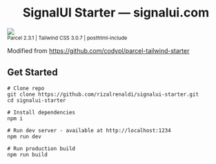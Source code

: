 <h1 align="center">SignalUI Starter &mdash; signalui.com</h1>
<div>
<img src="https://api.netlify.com/api/v1/badges/4a93fc71-2d67-42c8-88a5-31d6b245f06c/deploy-status" />
</div>
<small>Parcel 2.3.1 | Tailwind CSS 3.0.7 | posthtml-include</small>
<p>
  Modified from
  <a href="https://github.com/codypl/parcel-tailwind-starter" target="_blank">
    https://github.com/codypl/parcel-tailwind-starter
  </a>
</p>

## Get Started

```
# Clone repo
git clone https://github.com/rizalrenaldi/signalui-starter.git
cd signalui-starter

# Install dependencies
npm i

# Run dev server - available at http://localhost:1234
npm run dev

# Run production build
npm run build
```
